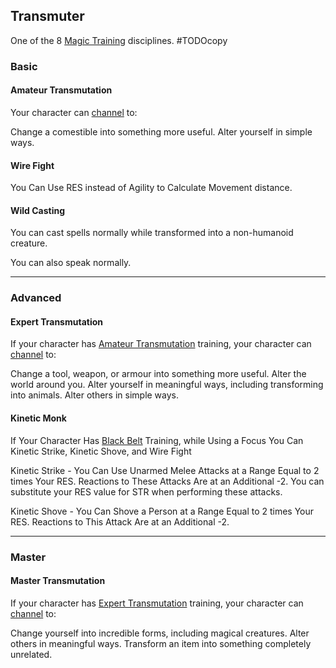 ## Transmuter
One of the 8 [Magic Training](Magic-Training) disciplines.
#TODOcopy 

### Basic
#### Amateur Transmutation
Your character can [channel](Skills#Channel) to:

Change a comestible into something more useful. Alter yourself in simple ways.

#### Wire Fight
You Can Use RES instead of Agility to Calculate Movement distance.

#### Wild Casting
You can cast spells normally while transformed into a non-humanoid creature.

You can also speak normally.

---
### Advanced

#### Expert Transmutation
If your character has [Amateur Transmutation](#Amateur%20Transmutation) training, your character can [channel](Skills#Channel) to:

Change a tool, weapon, or armour into something more useful. Alter the world around you. Alter yourself in meaningful ways, including transforming into animals. Alter others in simple ways.

#### Kinetic Monk
If Your Character Has [Black Belt](Pugilist#Black%20Belt) Training, while Using a Focus You Can Kinetic Strike, Kinetic Shove, and Wire Fight

Kinetic Strike - You Can Use Unarmed Melee Attacks at a Range Equal to 2 times Your RES. Reactions to These Attacks Are at an Additional -2. You can substitute your RES value for STR when performing these attacks.

Kinetic Shove - You Can Shove a Person at a Range Equal to 2 times Your RES. Reactions to This Attack Are at an Additional -2.

---
### Master

#### Master Transmutation
If your character has [Expert Transmutation](#Expert%20Transmutation) training, your character can [channel](Skills#Channel) to:

Change yourself into incredible forms, including magical creatures. Alter others in meaningful ways. Transform an item into something completely unrelated.